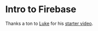 # Intro to Firebase
Thanks a ton to [Luke](https://github.com/LukeSchlangen) for his [starter video](https://www.youtube.com/watch?v=_2kaJ4Kxc6E).
